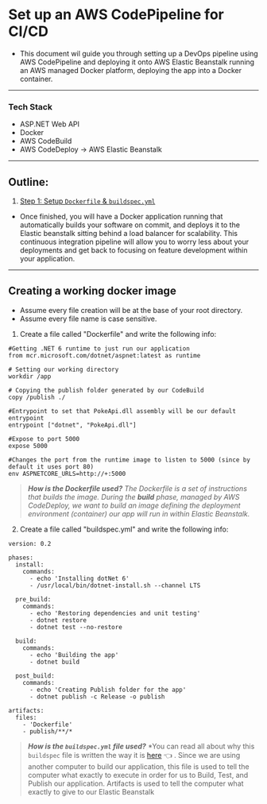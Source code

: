 # Set up an AWS CodePipeline for CI/CD
* This document wil guide you through setting up a DevOps pipeline using AWS CodePipeline and deploying it onto AWS Elastic Beanstalk running an AWS managed Docker platform, deploying the app into a Docker container.

---

### Tech Stack
* ASP.NET Web API
* Docker
* AWS CodeBuild
* AWS CodeDeploy -> AWS Elastic Beanstalk

---

## Outline:
1. [Step 1: Setup `Dockerfile` & `buildspec.yml`](#step1)

* Once finished, you will have a Docker application running that automatically builds your software on commit, and deploys it to the Elastic beanstalk sitting behind a load balancer for scalability. This continuous integration pipeline will allow you to worry less about your deployments and get back to focusing on feature development within your application.


---

## Creating a working docker image <a name="step1"></a>
* Assume every file creation will be at the base of your root directory.
* Assume every file name is case sensitive.
1. Create a file called "Dockerfile" and write the following info:
```docker
#Getting .NET 6 runtime to just run our application
from mcr.microsoft.com/dotnet/aspnet:latest as runtime

# Setting our working directory
workdir /app

# Copying the publish folder generated by our CodeBuild
copy /publish ./

#Entrypoint to set that PokeApi.dll assembly will be our default entrypoint
entrypoint ["dotnet", "PokeApi.dll"]

#Expose to port 5000
expose 5000

#Changes the port from the runtime image to listen to 5000 (since by default it uses port 80)
env ASPNETCORE_URLS=http://+:5000
```
> ***How is the Dockerfile used?*** *The Dockerfile is a set of instructions that builds the image.* *During the **build** phase, managed by AWS CodeDeploy, we want to build an image defining the deployment environment (container) our app will run in within Elastic Beanstalk.*

2. Create a file called "buildspec.yml" and write the following info:
```YML
version: 0.2

phases:
  install:
    commands:
      - echo 'Installing dotNet 6'
      - /usr/local/bin/dotnet-install.sh --channel LTS

  pre_build:
    commands:
      - echo 'Restoring dependencies and unit testing'
      - dotnet restore
      - dotnet test --no-restore
  
  build:
    commands:
      - echo 'Building the app'
      - dotnet build

  post_build:
    commands:
      - echo 'Creating Publish folder for the app'
      - dotnet publish -c Release -o publish
  
artifacts:
  files:
    - 'Dockerfile'
    - publish/**/*
```

> ***How is the `buildspec.yml` file used?*** *You can read all about why this `buildspec` file is written the way it is [here](https://docs.aws.amazon.com/codebuild/latest/userguide/getting-started-cli-create-build-spec.html) :point_left: . Since we are using another computer to build our application, this file is used to tell the computer what exactly to execute in order for us to Build, Test, and Publish our application. Artifacts is used to tell the computer what exactly to give to our Elastic Beanstalk
